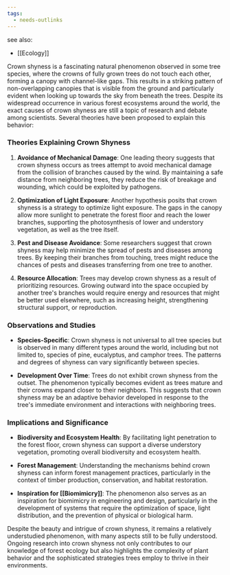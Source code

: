 ```yaml
---
tags:
  - needs-outlinks
---
```

see also:
- [[Ecology]]

Crown shyness is a fascinating natural phenomenon observed in some tree species, where the crowns of fully grown trees do not touch each other, forming a canopy with channel-like gaps. This results in a striking pattern of non-overlapping canopies that is visible from the ground and particularly evident when looking up towards the sky from beneath the trees. Despite its widespread occurrence in various forest ecosystems around the world, the exact causes of crown shyness are still a topic of research and debate among scientists. Several theories have been proposed to explain this behavior:

### Theories Explaining Crown Shyness

1. **Avoidance of Mechanical Damage**: One leading theory suggests that crown shyness occurs as trees attempt to avoid mechanical damage from the collision of branches caused by the wind. By maintaining a safe distance from neighboring trees, they reduce the risk of breakage and wounding, which could be exploited by pathogens.

2. **Optimization of Light Exposure**: Another hypothesis posits that crown shyness is a strategy to optimize light exposure. The gaps in the canopy allow more sunlight to penetrate the forest floor and reach the lower branches, supporting the photosynthesis of lower and understory vegetation, as well as the tree itself.

3. **Pest and Disease Avoidance**: Some researchers suggest that crown shyness may help minimize the spread of pests and diseases among trees. By keeping their branches from touching, trees might reduce the chances of pests and diseases transferring from one tree to another.

4. **Resource Allocation**: Trees may develop crown shyness as a result of prioritizing resources. Growing outward into the space occupied by another tree's branches would require energy and resources that might be better used elsewhere, such as increasing height, strengthening structural support, or reproduction.

### Observations and Studies

- **Species-Specific**: Crown shyness is not universal to all tree species but is observed in many different types around the world, including but not limited to, species of pine, eucalyptus, and camphor trees. The patterns and degrees of shyness can vary significantly between species.
  
- **Development Over Time**: Trees do not exhibit crown shyness from the outset. The phenomenon typically becomes evident as trees mature and their crowns expand closer to their neighbors. This suggests that crown shyness may be an adaptive behavior developed in response to the tree's immediate environment and interactions with neighboring trees.

### Implications and Significance

- **Biodiversity and Ecosystem Health**: By facilitating light penetration to the forest floor, crown shyness can support a diverse understory vegetation, promoting overall biodiversity and ecosystem health.
  
- **Forest Management**: Understanding the mechanisms behind crown shyness can inform forest management practices, particularly in the context of timber production, conservation, and habitat restoration. 

- **Inspiration for [[Biomimicry]]**: The phenomenon also serves as an inspiration for biomimicry in engineering and design, particularly in the development of systems that require the optimization of space, light distribution, and the prevention of physical or biological harm.

Despite the beauty and intrigue of crown shyness, it remains a relatively understudied phenomenon, with many aspects still to be fully understood. Ongoing research into crown shyness not only contributes to our knowledge of forest ecology but also highlights the complexity of plant behavior and the sophisticated strategies trees employ to thrive in their environments.